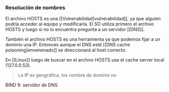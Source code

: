 ### Resolución de nombres
El archivo HOSTS es una [[Vulnerabilidad|vulnerabilidad]], ya que alguien podría acceder al equipo y modificarla. El SO utiliza primero el archivo HOSTS y luego si no lo encuentra pregunta a un servidor [[DNS]].

También el archivo HOSTS es una herramienta ya que podemos fijar a un dominio una IP. Entonces aunque el DNS esté [[DNS cache poisoning|envenenado]] se direccionará al host correcto.

En [[Linux]] luego de buscar en el archivo HOSTS usa el cache server local (127.0.0.53).

> La IP es geográfica, los nombre de dominio no

BIND 9: servidor de DNS